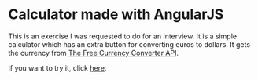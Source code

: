 # Calculator made with AngularJS

This is an exercise I was requested to do for an interview. It is a simple calculator which has an extra button for converting euros to dollars. It gets the currency from [The Free Currency Converter API](https://free.currencyconverterapi.com/).

If you want to try it, click [here](https://aggelos24.github.io/calculator/).
